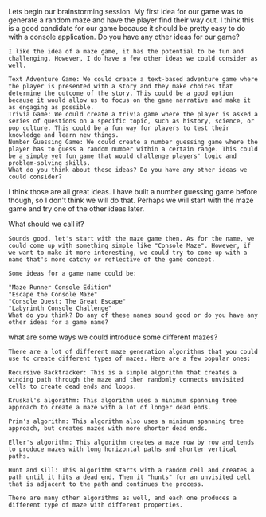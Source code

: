 Lets begin our brainstorming session.  My first idea for our game was to generate a random maze and have the player find their way out.  I think this is a good candidate for our game because it should be pretty easy to do with a console application.  Do you have any other ideas for our game?
```
I like the idea of a maze game, it has the potential to be fun and challenging. However, I do have a few other ideas we could consider as well.

Text Adventure Game: We could create a text-based adventure game where the player is presented with a story and they make choices that determine the outcome of the story. This could be a good option because it would allow us to focus on the game narrative and make it as engaging as possible.
Trivia Game: We could create a trivia game where the player is asked a series of questions on a specific topic, such as history, science, or pop culture. This could be a fun way for players to test their knowledge and learn new things.
Number Guessing Game: We could create a number guessing game where the player has to guess a random number within a certain range. This could be a simple yet fun game that would challenge players' logic and problem-solving skills.
What do you think about these ideas? Do you have any other ideas we could consider?
```

I think those are all great ideas.  I have built a number guessing game before though, so I don't think we will do that.  Perhaps we will start with the maze game and try one of the other ideas later.  

What should we call it?
```
Sounds good, let's start with the maze game then. As for the name, we could come up with something simple like "Console Maze". However, if we want to make it more interesting, we could try to come up with a name that's more catchy or reflective of the game concept.

Some ideas for a game name could be:

"Maze Runner Console Edition"
"Escape the Console Maze"
"Console Quest: The Great Escape"
"Labyrinth Console Challenge"
What do you think? Do any of these names sound good or do you have any other ideas for a game name?
```

what are some ways we could introduce some different mazes?
```
There are a lot of different maze generation algorithms that you could use to create different types of mazes. Here are a few popular ones:

Recursive Backtracker: This is a simple algorithm that creates a winding path through the maze and then randomly connects unvisited cells to create dead ends and loops.

Kruskal's algorithm: This algorithm uses a minimum spanning tree approach to create a maze with a lot of longer dead ends.

Prim's algorithm: This algorithm also uses a minimum spanning tree approach, but creates mazes with more shorter dead ends.

Eller's algorithm: This algorithm creates a maze row by row and tends to produce mazes with long horizontal paths and shorter vertical paths.

Hunt and Kill: This algorithm starts with a random cell and creates a path until it hits a dead end. Then it "hunts" for an unvisited cell that is adjacent to the path and continues the process.

There are many other algorithms as well, and each one produces a different type of maze with different properties.
```